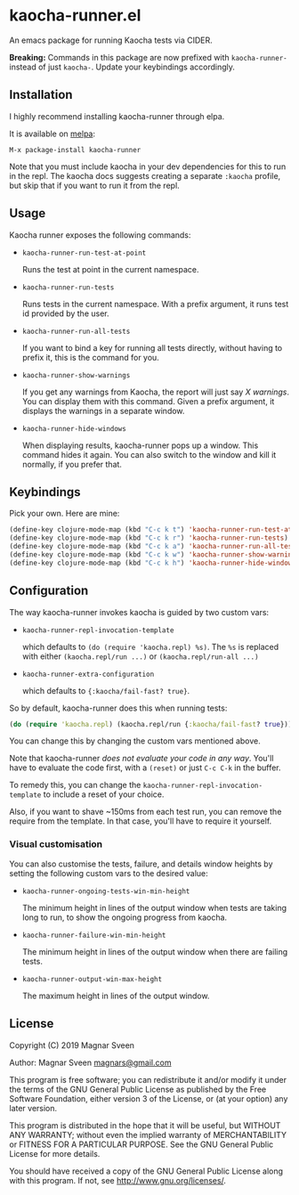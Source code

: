 # kaocha-runner.el

An emacs package for running Kaocha tests via CIDER.

**Breaking:** Commands in this package are now prefixed with `kaocha-runner-`
instead of just `kaocha-`. Update your keybindings accordingly.

## Installation

I highly recommend installing kaocha-runner through elpa.

It is available on [melpa](http://melpa.milkbox.net/):

    M-x package-install kaocha-runner

Note that you must include kaocha in your dev dependencies for this to run in
the repl. The kaocha docs suggests creating a separate `:kaocha` profile, but
skip that if you want to run it from the repl.

## Usage

Kaocha runner exposes the following commands:

- `kaocha-runner-run-test-at-point`

   Runs the test at point in the current namespace.

- `kaocha-runner-run-tests`

   Runs tests in the current namespace. With a prefix argument, it runs test id provided by the user.

- `kaocha-runner-run-all-tests`

   If you want to bind a key for running all tests directly, without having to
   prefix it, this is the command for you.

- `kaocha-runner-show-warnings`

   If you get any warnings from Kaocha, the report will just say *X warnings*.
   You can display them with this command. Given a prefix argument, it
   displays the warnings in a separate window.

- `kaocha-runner-hide-windows`

   When displaying results, kaocha-runner pops up a window. This command hides
   it again. You can also switch to the window and kill it normally, if you
   prefer that.

## Keybindings

Pick your own. Here are mine:

```cl
(define-key clojure-mode-map (kbd "C-c k t") 'kaocha-runner-run-test-at-point)
(define-key clojure-mode-map (kbd "C-c k r") 'kaocha-runner-run-tests)
(define-key clojure-mode-map (kbd "C-c k a") 'kaocha-runner-run-all-tests)
(define-key clojure-mode-map (kbd "C-c k w") 'kaocha-runner-show-warnings)
(define-key clojure-mode-map (kbd "C-c k h") 'kaocha-runner-hide-windows)
```

## Configuration

The way kaocha-runner invokes kaocha is guided by two custom vars:

- `kaocha-runner-repl-invocation-template`

    which defaults to `(do (require 'kaocha.repl) %s)`. The `%s` is replaced
    with either `(kaocha.repl/run ...)` or `(kaocha.repl/run-all ...)`

- `kaocha-runner-extra-configuration`

    which defaults to `{:kaocha/fail-fast? true}`.

So by default, kaocha-runner does this when running tests:

```clj
(do (require 'kaocha.repl) (kaocha.repl/run {:kaocha/fail-fast? true}))
```

You can change this by changing the custom vars mentioned above.

Note that kaocha-runner *does not evaluate your code in any way*. You'll have to
evaluate the code first, with a `(reset)` or just `C-c C-k` in the buffer.

To remedy this, you can change the `kaocha-runner-repl-invocation-template` to
include a reset of your choice.

Also, if you want to shave ~150ms from each test run, you can remove the require
from the template. In that case, you'll have to require it yourself.

### Visual customisation

You can also customise the tests, failure, and details window heights by setting
the following custom vars to the desired value:

- `kaocha-runner-ongoing-tests-win-min-height`

    The minimum height in lines of the output window when tests
    are taking long to run, to show the ongoing progress from kaocha.

- `kaocha-runner-failure-win-min-height`

    The minimum height in lines of the output window when there are failing tests.

- `kaocha-runner-output-win-max-height`

    The maximum height in lines of the output window.

## License

Copyright (C) 2019 Magnar Sveen

Author: Magnar Sveen <magnars@gmail.com>

This program is free software; you can redistribute it and/or modify
it under the terms of the GNU General Public License as published by
the Free Software Foundation, either version 3 of the License, or
(at your option) any later version.

This program is distributed in the hope that it will be useful,
but WITHOUT ANY WARRANTY; without even the implied warranty of
MERCHANTABILITY or FITNESS FOR A PARTICULAR PURPOSE.  See the
GNU General Public License for more details.

You should have received a copy of the GNU General Public License
along with this program.  If not, see <http://www.gnu.org/licenses/>.

